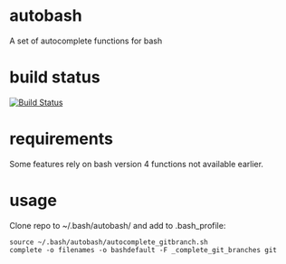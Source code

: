 # autobash
A set of autocomplete functions for bash

# build status
[![Build Status](http://aron.thepisymbol.info:8080/buildStatus/icon?job=autobash)](http://aron.thepisymbol.info:8080/job/autobash/)

# requirements
Some features rely on bash version 4 functions not available earlier.

# usage
Clone repo to ~/.bash/autobash/ and add to .bash_profile:

```
source ~/.bash/autobash/autocomplete_gitbranch.sh
complete -o filenames -o bashdefault -F _complete_git_branches git
```
